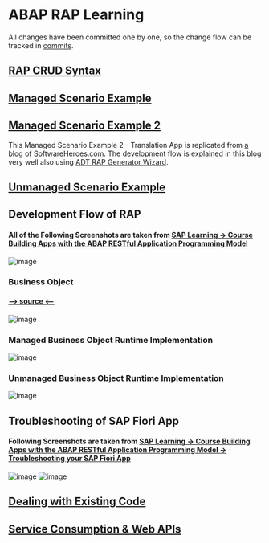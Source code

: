 # ABAP RAP Learning

All changes have been committed one by one, so the change flow can be tracked in [commits](https://github.com/alikapllan/abap_rap/commits/main/).

## [RAP CRUD Syntax](https://github.com/alikapllan/abap_rap/blob/main/src/zahk_rap_crud_syntax/zcl_rapdemo02_crud_syntax.clas.abap#L23-L168) 
## [Managed Scenario Example](https://github.com/alikapllan/abap_rap/tree/main/src/zahk_rap_managed/zahk_rap_managed_01) 
## [Managed Scenario Example 2](https://github.com/alikapllan/abap_rap/tree/main/src/zahk_rap_managed/zahk_rap_google_translate)
This Managed Scenario Example 2 - Translation App is replicated from [a blog of SoftwareHeroes.com](https://software-heroes.com/en/blog/abap-rap-translate-app-example). The development flow is explained in this blog very well also using [ADT RAP Generator Wizard](https://discoveringabap.com/2022/11/16/abap-restful-application-programming-model-8-rap-generator-wizard/). 
## [Unmanaged Scenario Example](https://github.com/alikapllan/abap_rap/tree/main/src/zahk_rap_unmanaged/zahk_rap_unmanaged_01) 

## Development Flow of RAP
#### All of the Following Screenshots are taken from [SAP Learning -> Course Building Apps with the ABAP RESTful Application Programming Model](https://learning.sap.com/courses/building-apps-with-the-abap-restful-application-programming-model/the-enhanced-business-scenario_LE_1a4a9cd8-d068-4613-95ef-ef05ddf0b3ce)
![image](https://github.com/user-attachments/assets/f852ada8-ca2b-4b97-8f98-9ae215349686)  

### Business Object
#### [--> source <--](https://d.dam.sap.com/a/SGYW5Us/20240611_ABAP_RAP_Overview%40SCN.pdf?inline=true&rc=10&doi=SAP1085541)  

![image](https://github.com/user-attachments/assets/632f049b-3a2d-47e6-92c1-a12c2523e897)

### Managed Business Object Runtime Implementation
![image](https://github.com/user-attachments/assets/62750c1b-cc43-4cdf-b3f0-4cedf97d027e)

### Unmanaged Business Object Runtime Implementation
![image](https://github.com/user-attachments/assets/42b1631b-ed6b-4a0f-86cd-dd784e11cf47)

## Troubleshooting of SAP Fiori App
#### Following Screenshots are taken from [SAP Learning -> Course Building Apps with the ABAP RESTful Application Programming Model -> Troubleshooting your SAP Fiori App](https://learning.sap.com/courses/building-apps-with-the-abap-restful-application-programming-model/troubleshooting-your-sap-fiori-app_LE_a174358d-4fa9-492b-864b-a276c28e80ec)
![image](https://github.com/user-attachments/assets/dba7295a-20e2-4e7a-9da4-ef9eb67ea7b3)
![image](https://github.com/user-attachments/assets/b552caa8-13b2-4790-9731-cfd1bcd8a486)

## [Dealing with Existing Code](https://learning.sap.com/courses/building-apps-with-the-abap-restful-application-programming-model/defining-and-implementing-the-business-object-behavior_LE_3903d34c-9c78-4089-b967-bcdf1581a135)

## [Service Consumption & Web APIs](https://learning.sap.com/courses/building-apps-with-the-abap-restful-application-programming-model/the-business-scenario_LE_154dc8cd-c3e4-4939-b8b0-8b0b1b326395)
